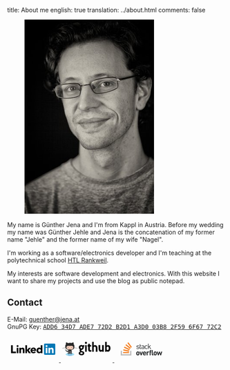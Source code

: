 title: About me
english: true
translation: ../about.html
comments: false

<figure class="image is-pulled-right"><img src="../assets/guenther_jena_jehle.jpg" alt="Foto von Günther Jena"></figure>

My name is Günther Jena and I'm from Kappl in Austria. Before my wedding my name was Günther Jehle and Jena is the concatenation of my former name "Jehle" and the former name of my wife "Nagel".

I'm working as a software/electronics developer and I'm teaching at the polytechnical school [HTL Rankweil](http://www.htl-rankweil.at).

My interests are software development and electronics. With this website I want to share my projects and use the blog as public notepad.

## Contact
E-Mail: <a href="mailto:guenther@jena.at">guenther@jena.at</a><br />
GnuPG Key: <a href="../assets/jena.asc"><samp>ADD6 34D7 ADE7 72D2 B2D1  A3D0 03B8 2F59 6F67 72C2</samp></a><br />

<span class="is-size-2">
  <a href="https://www.linkedin.com/in/guenther-jena" title="Linkedin">
    <svg xmlns="http://www.w3.org/2000/svg" width="120" height="60"><g transform="matrix(.424533 0 0 .424533 8.778874 17.021191)"><path d="M26.896 43.398v8.704H0V9.043h9.433v34.355zM31.062 22.9h9.066v29.2h-9.066zm4.534-14.505a5.26 5.26 0 0 1 5.259 5.257c0 2.906-2.356 5.255-5.26 5.255s-5.256-2.35-5.256-5.255a5.26 5.26 0 0 1 5.256-5.257m61.76 14.502h11.1l-11.9 13.5L108.207 52.1H96.825l-9.62-14.425h-.117V52.1h-9.063V9.04h9.063v25.735zm-52.212.017h8.702v4h.12c1.208-2.297 4.17-4.713 8.58-4.713 9.188 0 10.88 6.043 10.88 13.898v16H64.36V37.903c0-3.386-.062-7.735-4.716-7.735-4.713 0-5.436 3.687-5.436 7.493v14.43h-9.066V22.914zm82.407 11.194c.06-3.022-2.298-5.56-5.564-5.56-3.987 0-6.164 2.72-6.403 5.56zm7.674 12.93c-2.9 3.687-7.673 5.804-12.4 5.804-9.064 0-16.317-6.047-16.317-15.414s7.253-15.4 16.317-15.4c8.468 0 13.78 6.043 13.78 15.4v2.84h-21.032c.72 3.445 3.323 5.68 6.83 5.68 2.962 0 4.955-1.5 6.467-3.567zm20.27-17.072c-4.53 0-7.248 3.024-7.248 7.432 0 4.416 2.72 7.434 7.248 7.434 4.536 0 7.257-3.018 7.257-7.434-.001-4.408-2.72-7.432-7.257-7.432m15.6 22.12h-8.342v-3.87h-.118c-1.395 2.115-4.897 4.594-9.008 4.594-8.706 0-14.446-6.283-14.446-15.17 0-8.16 5.076-15.654 13.416-15.654 3.75 0 7.255 1.027 9.3 3.867h.118V9.04h9.07z"/><path d="M236.78 0h-52.107c-2.5 0-4.513 1.974-4.513 4.406v52.327c0 2.435 2.023 4.41 4.513 4.41h52.107c2.494 0 4.526-1.976 4.526-4.41V4.406C241.307 1.974 239.275 0 236.78 0z" fill="#0177b5"/><path d="M189.226 22.923h9.07v29.18h-9.07zm4.537-14.505a5.26 5.26 0 0 1 5.255 5.257 5.26 5.26 0 0 1-5.255 5.259 5.26 5.26 0 0 1-5.26-5.259 5.26 5.26 0 0 1 5.26-5.257m10.22 14.505h8.698V26.9h.12c1.2-2.294 4.17-4.713 8.58-4.713 9.184 0 10.88 6.044 10.88 13.9v16.005H223.2v-14.2c0-3.384-.062-7.737-4.713-7.737-4.72 0-5.443 3.686-5.443 7.492v14.435h-9.06v-29.18z" fill="#fff"/></g></svg>
  </a>
  <a href="https://github.com/semiversus" title="Github">
    <svg xmlns="http://www.w3.org/2000/svg" xmlns:xlink="http://www.w3.org/1999/xlink" width="120" height="60"><defs><clipPath id="A"><path d="M0 216h216V0H0v216z"/></clipPath><clipPath id="B"><path d="M121.724 55.66c.343 1.114.4 2.832-3.038 2.054 0 0-9.395-1.342-9.843-12.303l-.214-21h-2.258l-.213 21c-.448 10.96-9.842 12.303-9.842 12.303-3.428.778-3.383-.938-3.04-2.052-3.37 5.738-12.394 4.996-12.394 4.996-3.133-1.117-.224-3.13-.224-3.13 4.92-1.788 5.37-7.158 5.37-7.158V35.2l.52-11.728c1.117-5.224 3.874-8.312 6.578-10.13l28.803.033c3.484 2.365 7.047 6.846 7.047 15.307V50.37s.447 5.37 5.37 7.158c0 0 2.906 2.014-.225 3.13 0 0-.382.03-1.017.032-2.455 0-8.7-.47-11.378-5.03M94.53 34.04v16.552c0 1.617-.285 2.977-.773 4.12 3.24-2.526 3.457-8.855 3.457-8.855v-20.66c-3.225 2.282-2.684 8.846-2.684 8.846M117.8 45.86s.217 6.33 3.456 8.855c-.487-1.143-.772-2.503-.772-4.12V34.042s.54-6.1-2.684-8.612v20.43z"/></clipPath><clipPath id="C"><path d="M0 216h216V0H0v216z"/></clipPath><path id="D" d="M158.542 54.996c0-9.73-22.538-17.617-50.34-17.617s-50.34 7.887-50.34 17.617 22.537 17.62 50.34 17.62 50.34-7.9 50.34-17.62"/><path id="E" d="M75.282 93.676c0-.555-.65-1.006-1.454-1.006s-1.455.45-1.455 1.006.65 1.008 1.455 1.008 1.454-.45 1.454-1.008"/></defs><g transform="matrix(.198578 0 0 -.198578 -.187848 52.8501)"><g clip-path="url(#C)"><use xlink:href="#D" fill="#a0dcf2"/></g><g clip-path="url(#B)"><use xlink:href="#D" fill="#82bde7"/></g><g clip-path="url(#A)"><path d="M50.7 106.8l-1.453-5.063s-.378-1.83 1.346-2.154c1.8.035 1.653 1.72 1.527 2.266l-1.42 4.95z" fill="#a0dcf2"/><path d="M197.042 128.027l.133.658c-14.768 2.953-29.922 2.983-39.1 2.602 1.506 5.426 1.96 11.67 1.96 18.633 0 9.986-3.752 17.975-9.843 24.054 1.065 3.435 2.487 11.066-1.42 20.833 0 0-6.9 2.188-22.476-8.243-6.106 1.526-12.604 2.28-19.112 2.28-7.16 0-14.395-.912-21.143-2.763-16.086 10.975-23.186 8.727-23.186 8.727-4.636-11.6-1.77-20.17-.9-22.302-5.448-5.88-8.774-13.384-8.774-22.585 0-6.947.792-13.178 2.724-18.594-9.247.336-23.85.207-38.1-2.64l.132-.658c14.325 2.865 29.018 2.965 38.2 2.617.425-1.12.9-2.2 1.43-3.26-9.088-.293-24.604-1.45-39.475-5.646l.182-.645c14.988 4.227 30.64 5.356 39.64 5.63 5.43-10.12 16.135-16.658 35.18-18.7-2.704-1.816-5.46-4.904-6.58-10.13-3.683-1.76-15.343-6.062-22.34 5.97 0 0-3.916 7.16-11.412 7.72 0 0-7.27.1-.503-4.53 0 0 4.867-2.293 8.223-10.9 0 0 4.38-14.695 25.512-9.98v-15.18s-.447-5.37-5.37-7.158c0 0-2.908-2.014.224-3.13 0 0 13.645-1.12 13.645 10.065v16.552s-.54 6.565 2.683 8.846V68.963s-.222-6.487-3.578-8.948c0 0-2.237-4.025 2.684-2.908 0 0 9.394 1.342 9.842 12.303l.214 27.513h2.257l.215-27.513c.447-10.96 9.842-12.303 9.842-12.303 4.92-1.117 2.683 2.908 2.683 2.908-3.355 2.46-3.578 8.948-3.578 8.948v26.953c3.223-2.5 2.684-8.612 2.684-8.612V70.752c0-11.184 13.644-10.065 13.644-10.065 3.13 1.117.225 3.13.225 3.13-4.922 1.8-5.37 7.158-5.37 7.158v21.697c0 8.46-3.563 12.942-7.047 15.307 20.3 2.014 30.056 8.572 34.548 18.762 8.896-.244 24.906-1.328 40.22-5.65l.182.645c-15.227 4.295-31.13 5.406-40.117 5.668.426 1.03.797 2.1 1.127 3.2 9.105.4 24.328.385 39.154-2.58" fill="#292929"/><path d="M140.178 150.4c4.375-3.963 6.934-8.75 6.934-13.905 0-24.075-17.948-24.728-40.085-24.728S66.94 115.09 66.94 136.485c0 5.122 2.524 9.878 6.845 13.825 7.206 6.578 19.404 3.095 33.24 3.095 13.782 0 25.934 3.518 33.15-3.015" fill="#f5cdb5"/><path d="M93.697 135.258c0-6.63-3.734-12.006-8.34-12.006s-8.342 5.375-8.342 12.006 3.736 12.004 8.342 12.004 8.34-5.373 8.34-12.004" fill="#fff"/><path d="M91.02 135.107c0-4.42-2.5-8.002-5.56-8.002s-5.56 3.582-5.56 8.002 2.488 8.006 5.56 8.006 5.56-3.584 5.56-8.006" fill="#b1645a"/><path d="M138.443 135.258c0-6.63-3.734-12.006-8.342-12.006s-8.34 5.375-8.34 12.006 3.735 12.004 8.34 12.004 8.342-5.373 8.342-12.004" fill="#fff"/><path d="M135.766 135.107c0-4.42-2.5-8.002-5.56-8.002s-5.56 3.582-5.56 8.002 2.5 8.006 5.56 8.006 5.56-3.584 5.56-8.006m-26.536-10.5c0-1.152-.934-2.086-2.086-2.086s-2.086.934-2.086 2.086.933 2.086 2.086 2.086 2.086-.934 2.086-2.086m-6.945-5.275a.67.67 0 1 0 1.265.447c.536-1.515 1.973-2.533 3.577-2.533s3.04 1.018 3.578 2.533a.67.67 0 1 0 1.264-.447 5.15 5.15 0 0 0-9.684 0" fill="#b1645a"/><g fill="#c5e6da"><path d="M56.04 109.785c0-.557-.652-1.006-1.455-1.006s-1.454.45-1.454 1.006.65 1.008 1.454 1.008 1.455-.45 1.455-1.008m4.028-2.235c0-.557-.652-1.008-1.455-1.008s-1.454.45-1.454 1.008.65 1.006 1.454 1.006 1.455-.45 1.455-1.006m2.462-2.9c0-.555-.65-1.006-1.455-1.006s-1.453.45-1.453 1.006.65 1.008 1.453 1.008 1.455-.45 1.455-1.008m2.235-3.357c0-.557-.65-1.008-1.453-1.008s-1.455.45-1.455 1.008.65 1.008 1.455 1.008 1.453-.45 1.453-1.008m2.462-3.143c0-.555-.65-1.006-1.454-1.006s-1.455.45-1.455 1.006.652 1.008 1.455 1.008 1.454-.45 1.454-1.008m3.357-2.683c0-.557-.65-1.008-1.455-1.008s-1.453.45-1.453 1.008.65 1.006 1.453 1.006 1.455-.45 1.455-1.006"/><use xlink:href="#E"/><use xlink:href="#E" x="4.676"/><path d="M84.704 94.455c0-.557-.65-1.008-1.454-1.008s-1.455.45-1.455 1.008.65 1.008 1.455 1.008 1.454-.45 1.454-1.008"/></g></g></g><path d="M50.666 21.143c1.1 0 2.353-.273 3.785-.818v3.513c-.318.114-.773.24-1.364.375.182.523.273 1.012.273 1.466 0 1.455-.443 2.728-1.33 3.82a5.13 5.13 0 0 1-3.376 1.9c-.9.136-1.364.625-1.364 1.466 0 .296.148.6.443.887.386.432.955.705 1.705.818 3.25.5 4.877 1.853 4.877 4.058 0 3.524-2.103 5.286-6.3 5.286-1.728 0-3.15-.307-4.263-.92-1.4-.773-2.114-2-2.114-3.65 0-1.9 1.057-3.217 3.17-3.922v-.068c-.773-.477-1.16-1.205-1.16-2.182 0-1.273.364-2.07 1.1-2.387v-.068c-.728-.25-1.375-.818-1.944-1.705-.637-.955-.955-1.978-.955-3.07 0-1.637.58-3 1.74-4.092a5.7 5.7 0 0 1 4-1.534 6.15 6.15 0 0 1 3.103.818m-5.115 4.842c0 1.57.716 2.353 2.148 2.353 1.387 0 2.08-.796 2.08-2.387 0-.66-.16-1.228-.477-1.705-.386-.523-.92-.784-1.603-.784-1.432 0-2.148.84-2.148 2.524m5.252 13.095c0-1.16-.955-1.74-2.865-1.74-1.842 0-2.762.602-2.762 1.807 0 1.182 1 1.773 3 1.773 1.75 0 2.626-.614 2.626-1.84M58.3 17.835c-.66 0-1.228-.25-1.705-.75a2.55 2.55 0 0 1-.682-1.773c0-.705.227-1.307.682-1.807.477-.5 1.046-.75 1.705-.75.637 0 1.182.25 1.637.75.477.5.716 1.103.716 1.807a2.48 2.48 0 0 1-.716 1.773c-.455.5-1 .75-1.637.75m-1.944 17.8c.045-.455.068-1.228.068-2.32V22.712l-.068-2.217H60.2c-.045.432-.068 1.148-.068 2.148v10.47l.068 2.524h-3.854m11-15.142h2.967v3.308a9.98 9.98 0 0 1-.648-.034l-.853-.034h-1.466v6.343c0 1.523.5 2.285 1.5 2.285a3.32 3.32 0 0 0 1.91-.58v3.4c-.84.455-1.853.682-3.035.682-1.66 0-2.808-.6-3.444-1.773-.477-.887-.716-2.285-.716-4.194v-6.104h.034v-.068l-.512-.034a8.61 8.61 0 0 0-1.16.102v-3.308h1.67v-1.33c0-.637-.034-1.148-.102-1.535h3.956c-.068.432-.102.92-.102 1.466v1.398m12.1-.092c-.978 0-2 .34-3.07 1.023v-5.968l.068-2.558h-3.888c.068.364.102 1.216.102 2.558v18.04l-.102 2.148h3.956c0-.068-.023-.34-.068-.82l-.068-1.33V25.1c.796-.75 1.57-1.125 2.32-1.125.864 0 1.523.432 1.978 1.296.34.682.512 1.535.512 2.558l-.034 4.604c0 .773-.057 1.84-.17 3.206h4.126c-.1-.568-.136-1.614-.136-3.137V27.83c0-1.978-.443-3.66-1.33-5.047-1-1.6-2.4-2.387-4.195-2.387M92.55 35.773c-1.796 0-3.126-.796-4-2.387-.682-1.296-1.023-3-1.023-5.08v-4.672l-.136-3.137h4.092c-.068.5-.114 1.57-.136 3.206l-.034 4.604c0 1.296.148 2.228.443 2.796.34.705.966 1.057 1.876 1.057.637 0 1.353-.375 2.148-1.125v-8.4a14.89 14.89 0 0 0-.068-1.33l-.068-.818H99.6c-.045.387-.068 1.103-.068 2.148V33.08l.068 2.558h-3.7V34.4c-1.046.9-2.16 1.364-3.342 1.364m16.77-.034a4 4 0 0 1-3.069-1.33v1.228h-3.615c.068-.387.102-1.103.102-2.148V15.45l-.102-2.558h3.888c-.046.4-.068 1.262-.068 2.558v5.934c1.046-.66 2.07-1 3.07-1 1.796 0 3.206.796 4.23 2.387.864 1.387 1.296 3.07 1.296 5.047 0 2.023-.455 3.785-1.364 5.286-1.1 1.75-2.546 2.626-4.365 2.626m-.512-11.765c-.75 0-1.535.375-2.353 1.125V31c.728.705 1.444 1.057 2.148 1.057.887 0 1.557-.5 2.012-1.466.364-.773.546-1.694.546-2.762 0-2.57-.784-3.853-2.353-3.853"/></svg>
  </a>
  <a href="https://stackoverflow.com/users/166605" title="Stackoverflow">
    <svg xmlns="http://www.w3.org/2000/svg" width="120" height="60"><path d="M55.51 24.685l-1.356-.113c-1.045-.085-1.47-.508-1.47-1.215 0-.847.65-1.384 1.864-1.384.876 0 1.638.198 2.232.678l.79-.79c-.763-.62-1.808-.904-3.023-.904-1.78 0-3.08.932-3.08 2.458 0 1.384.876 2.12 2.514 2.26l1.384.113c.96.085 1.384.48 1.384 1.215 0 .99-.847 1.47-2.232 1.47-1.045 0-1.95-.282-2.6-.96l-.82.82c.932.876 2.034 1.215 3.446 1.215 2.034 0 3.418-.932 3.418-2.542.028-1.638-.99-2.175-2.458-2.316zM66.017 20.9c-1.356 0-2.203.254-2.938 1.215l.79.79c.48-.706 1.045-.96 2.12-.96 1.525 0 2.147.62 2.147 1.836v.82h-2.514c-1.864 0-2.88.96-2.88 2.43 0 .678.226 1.3.62 1.695.537.537 1.215.763 2.373.763 1.13 0 1.723-.226 2.43-.904v.82h1.215v-5.706c-.028-1.808-1.13-2.797-3.36-2.797zm2.12 5.537c0 .706-.14 1.186-.424 1.44-.537.508-1.158.565-1.864.565-1.328 0-1.92-.452-1.92-1.44 0-.96.62-1.47 1.864-1.47h2.345zM74.152 22c.79 0 1.3.226 1.92.932l.82-.79c-.847-.932-1.582-1.215-2.74-1.215-2.12 0-3.7 1.44-3.7 4.294s1.6 4.294 3.7 4.294c1.158 0 1.893-.31 2.768-1.243l-.847-.79c-.62.706-1.13.96-1.92.96-.82 0-1.497-.31-1.95-.96-.395-.537-.537-1.186-.537-2.26 0-1.045.14-1.695.537-2.26.452-.65 1.13-.96 1.95-.96zm10.508-.99h-1.525l-3.813 3.7v-7.43h-1.215v12.118h1.215v-3.05l1.497-1.497 2.797 4.548h1.525l-3.474-5.395zM61.385 22.34l1.13-1.13h-2.316v-2.768h-1.215v8.7c0 1.243.706 2.26 2.147 2.26h.876v-1.045h-.65c-.79 0-1.13-.452-1.13-1.215V22.34z" fill="#222426"/><path d="M14.92 44.577V33.683h2.714v8.18h19.036v-8.18h2.75v10.894z" fill="#bcbbbb"/><path d="M20.647 32.94l13.348 2.788.558-2.677-13.348-2.788zm1.747-6.395l12.344 5.763 1.153-2.454-12.344-5.8zm3.42-6.06l10.485 8.7 1.747-2.082-10.485-8.7zm6.767-6.432l-2.194 1.636 8.142 10.93 2.194-1.636zM20.35 39.112h13.608v-2.714H20.35v2.714z" fill="#f48024"/><path d="M54.493 35.322c-1.3 0-2.147.508-2.684 1.073-.79.82-.99 1.808-.99 3.4s.198 2.57.99 3.4c.537.565 1.412 1.073 2.684 1.073 1.3 0 2.175-.508 2.712-1.073.79-.82.99-1.808.99-3.4s-.198-2.57-.99-3.4c-.537-.565-1.44-1.073-2.712-1.073zm1.017 6.582c-.254.254-.593.395-1.017.395s-.763-.14-1.017-.395c-.452-.452-.508-1.215-.508-2.12s.057-1.667.508-2.12c.254-.254.565-.395 1.017-.395.424 0 .763.14 1.017.395.452.452.508 1.215.508 2.12s-.057 1.667-.508 2.12zm8.474-6.47l-1.75 5.395-1.78-5.395h-2.288l3.22 8.73h1.695l3.192-8.73zM70 35.322c-2.26 0-3.813 1.6-3.813 4.463 0 3.53 1.977 4.463 4.04 4.463 1.582 0 2.43-.48 3.305-1.384l-1.328-1.3c-.565.565-1.017.82-1.977.82-1.215 0-1.92-.82-1.92-1.95h5.452v-.96c.028-2.373-1.356-4.152-3.757-4.152zm-1.667 3.644c.028-.395.056-.62.198-.932.226-.508.706-.904 1.47-.904a1.57 1.57 0 0 1 1.469.904c.14.31.198.565.198.932zm8.672-2.712v-.847h-2.12v8.757h2.175V38.91c0-1.102.734-1.6 1.412-1.6.537 0 .82.17 1.158.508l1.638-1.638c-.593-.593-1.215-.82-2.062-.82-.96-.028-1.78.424-2.203.904zm4.915-1.723v9.632h2.175V37.27h1.6v-1.667h-1.6v-.96c0-.508.254-.79.763-.79h.847v-1.836h-1.243c-1.75 0-2.542 1.27-2.542 2.514zm12.768.79c-1.3 0-2.147.508-2.684 1.073-.79.82-.99 1.808-.99 3.4s.198 2.57.99 3.4c.537.565 1.412 1.073 2.684 1.073 1.3 0 2.175-.508 2.712-1.073.79-.82.99-1.808.99-3.4s-.198-2.57-.99-3.4c-.537-.565-1.44-1.073-2.712-1.073zm1.017 6.582c-.254.254-.593.395-1.017.395s-.763-.14-1.017-.395c-.452-.452-.508-1.215-.508-2.12s.056-1.667.508-2.12c.254-.254.565-.395 1.017-.395.424 0 .763.14 1.017.395.452.452.508 1.215.508 2.12s-.056 1.667-.508 2.12zm12.966-6.47l-1.412 5.395-1.78-5.395H103.9l-1.78 5.395-1.412-5.395H98.4l2.684 8.73h1.78l1.836-5.48 1.836 5.48h1.78l2.655-8.73zm-19.745 6.1v-9.52h-2.175v9.632c0 1.243.763 2.486 2.542 2.486h1.243V42.3H89.7c-.537 0-.763-.254-.763-.763z" fill="#222426"/></svg>
  </a>
</span>
